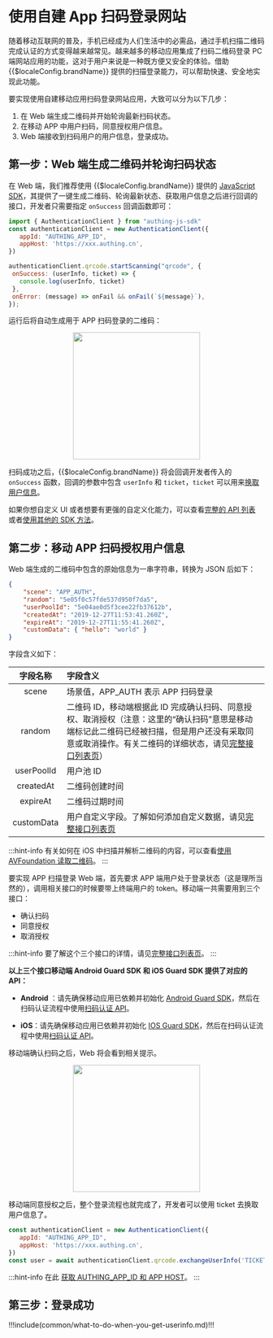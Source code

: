 # 使用自建 App 扫码登录网站

<LastUpdated/>

随着移动互联网的普及，手机已经成为人们生活中的必需品，通过手机扫描二维码完成认证的方式变得越来越常见。越来越多的移动应用集成了扫码二维码登录 PC 端网站应用的功能，这对于用户来说是一种既方便又安全的体验。借助 {{$localeConfig.brandName}} 提供的扫描登录能力，可以帮助快速、安全地实现此功能。

要实现使用自建移动应用扫码登录网站应用，大致可以分为以下几步：

1. 在 Web 端生成二维码并开始轮询最新扫码状态。
2. 在移动 APP 中用户扫码，同意授权用户信息。
3. Web 端接收到扫码用户的用户信息，登录成功。

## 第一步：Web 端生成二维码并轮询扫码状态

在 Web 端，我们推荐使用 {{$localeConfig.brandName}} 提供的 [JavaScript SDK](/reference/sdk-for-node/authentication/QrCodeAuthenticationClient.md)，其提供了一键生成二维码、轮询最新状态、获取用户信息之后进行回调的接口，开发者只需要指定 `onSuccess` 回调函数即可：

```js
import { AuthenticationClient } from "authing-js-sdk"
const authenticationClient = new AuthenticationClient({
   appId: "AUTHING_APP_ID",
   appHost: 'https://xxx.authing.cn',
})

authenticationClient.qrcode.startScanning("qrcode", {
 onSuccess: (userInfo, ticket) => {
   console.log(userInfo, ticket)
 },
 onError: (message) => onFail && onFail(`${message}`),
});
```

运行后将自动生成用于 APP 扫码登录的二维码：

<img src="https://cdn.authing.cn/blog/image%20%28619%29.png" style="display:block;margin: 0 auto;" height="250">

扫码成功之后，{{$localeConfig.brandName}} 将会回调开发者传入的 `onSuccess` 函数，回调的参数中包含 `userInfo` 和 `ticket`，`ticket` 可以用来[换取用户信息](./full-api-list.md#使用-ticket-换取用户信息)。

如果你想自定义 UI 或者想要有更强的自定义化能力，可以查看[完整的 API 列表](./full-api-list.md) 或者[使用其他的 SDK 方法](/reference/sdk-for-node/authentication/QrCodeAuthenticationClient.md)。


## 第二步：移动 APP 扫码授权用户信息

Web 端生成的二维码中包含的原始信息为一串字符串，转换为 JSON 后如下：

```json
{
    "scene": "APP_AUTH",
    "random": "5e05f0c57fde537d950f7da5",
    "userPoolId": "5e04ae0d5f3cee22fb37612b",
    "createdAt": "2019-12-27T11:53:41.260Z",
    "expireAt": "2019-12-27T11:55:41.260Z",
    "customData": { "hello": "world" }
}
```

字段含义如下：

|  字段名称  | 字段含义                                                     |
| :--------: | :----------------------------------------------------------- |
|   scene    | 场景值，APP_AUTH 表示 APP 扫码登录                           |
|   random   | 二维码 ID，移动端根据此 ID 完成确认扫码、同意授权、取消授权（注意：这里的“确认扫码”意思是移动端标记此二维码已经被扫描，但是用户还没有采取同意或取消操作。有关二维码的详细状态，请见[完整接口列表页](./full-api-list.md)） |
| userPoolId | 用户池 ID                                                    |
| createdAt  | 二维码创建时间                                               |
|  expireAt  | 二维码过期时间                                               |
| customData | 用户自定义字段。了解如何添加自定义数据，请见[完整接口列表页](./full-api-list.md) |

:::hint-info
有关如何在 iOS 中扫描并解析二维码的内容，可以查看[使用 AVFoundation 读取二维码](https://github.com/darkjoin/Learning/wiki/使用AVFoundation读取二维码)。
:::


要实现 APP 扫描登录 Web 端，首先要求 APP 端用户处于登录状态（这是理所当然的），调用相关接口的时候要带上终端用户的 token。移动端一共需要用到三个接口：

- 确认扫码
- 同意授权
- 取消授权

:::hint-info
要了解这个三个接口的详情，请见[完整接口列表页](./full-api-list.md)。
:::


**以上三个接口移动端 Android Guard SDK 和 iOS Guard SDK 提供了对应的 API：**

- **Android** ：请先确保移动应用已依赖并初始化 [Android Guard SDK](https://docs.authing.cn/v2/reference/sdk-for-android/)，然后在扫码认证流程中使用[扫码认证 API](https://docs.authing.cn/v2/reference/sdk-for-android/apis/scan/)。

- **iOS**：请先确保移动应用已依赖并初始化 [IOS Guard SDK](https://docs.authing.cn/v2/reference/sdk-for-ios/)，然后在扫码认证流程中使用[扫码认证 API](https://docs.authing.cn/v2/reference/sdk-for-ios/apis/scan/)。

移动端确认扫码之后，Web 将会看到相关提示。

<img src="https://cdn.authing.cn/blog/image%20%28579%29.png" style="display:block;margin: 0 auto;" height="250">

移动端同意授权之后，整个登录流程也就完成了，开发者可以使用 ticket 去换取用户信息了。

```javascript
const authenticationClient = new AuthenticationClient({
   appId: "AUTHING_APP_ID",
   appHost: 'https://xxx.authing.cn',
})
const user = await authenticationClient.qrcode.exchangeUserInfo('TICKET')
```

:::hint-info
在此 [获取 AUTHING_APP_ID 和 APP HOST](https://docs.authing.cn/v2/guides/app-new/create-app/app-configuration.html)。
:::



## 第三步：登录成功

!!!include(common/what-to-do-when-you-get-userinfo.md)!!!
